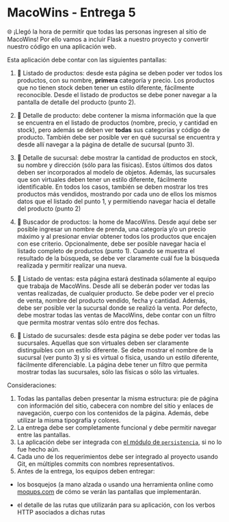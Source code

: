 # MacoWins - Entrega 5

🌐 ¡Llegó la hora de permitir que todas las personas ingresen al sitio de MacoWins! Por ello vamos a incluir Flask a nuestro proyecto y convertir nuestro código en una aplicación web.

Esta aplicación debe contar con las siguientes pantallas:

  1. 👕 Listado de productos: desde esta página se deben poder ver todos los productos, con su nombre, **primera** categoría y precio. Los productos que no tienen stock deben tener un estilo diferente, fácilmente reconocible. Desde el listado de productos se debe poner navegar a la pantalla de detalle del producto (punto 2).

  2. 👕 Detalle de producto: debe contener la misma información que la que se encuentra en el listado de productos (nombre, precio, y cantidad en stock), pero además se deben ver **todas** sus categorías y código de producto. También debe ser posible ver en qué sucursal se encuentra y desde allí navegar a la página de detalle de sucursal (punto 3).

  3. 🏬 Detalle de sucursal: debe mostrar la cantidad de productos en stock, su nombre y dirección (sólo para las físicas). Estos últimos dos datos deben ser incorporados al modelo de objetos. Además, las sucursales que son virtuales deben tener un estilo diferente, fácilmente identificable. En todos los casos, también se deben mostrar los tres productos más vendidos, mostrando por cada uno de ellos los mismos datos que el listado del punto 1, y permitiendo navegar hacia el detalle del producto (punto 2)

  4. 👕 Buscador de productos: la home de MacoWins. Desde aquí debe ser posible ingresar un nombre de prenda, una categoría y/o un precio máximo y al presionar enviar obtener todos los productos que encajen con ese criterio. Opcionalmente, debe ser posible navegar hacia el listado completo de productos (punto 1). Cuando se muestra el resultado de la búsqueda, se debe ver claramente cuál fue la búsqueda realizada y permitir realizar una nueva.

  5. 🛒 Listado de ventas: esta página estará destinada sólamente al equipo que trabaja de MacoWins. Desde allí se deberán poder ver todas las ventas realizadas, de cualquier producto. Se debe poder ver el precio de venta, nombre del producto vendido, fecha y cantidad. Además, debe ser posible ver la sucursal donde se realizó la venta. Por defecto, debe mostrar todas las ventas de MacoWins, debe contar con un filtro que permita mostrar ventas sólo entre dos fechas.

  6. 🏬 Listado de sucursales: desde esta página se debe poder ver todas las sucursales. Aquellas que son virtuales deben ser claramente distinguibles con un estilo diferente. Se debe mostrar el nombre de la sucursal (ver punto 3) y si es virtual o física, usando un estilo diferente, fácilmente diferenciable. La página debe tener un filtro que permita mostrar todas las sucursales, sólo las físicas o sólo las virtuales.

Consideraciones:

 1. Todas las pantallas deben presentar la misma estructura: pie de página con información del sitio, cabecera con nombre del sitio y enlaces de navegación, cuerpo con los contenidos de la página. Además, debe utilizar la misma tipografía y colores.
 2. La entrega debe ser completamente funcional y debe permitir navegar entre las pantallas.
 3. La aplicación debe ser integrada con [el módulo de `persistencia`](https://gist.github.com/flbulgarelli/3b34f870783cba3d88c996da6acf773c), si no lo fue hecho aún.
 4. Cada uno de los requerimientos debe ser integrado al proyecto usando Git, en múltiples commits con nombres representativos.
 5. Antes de la entrega, los equipos deben entregar:
  - los bosquejos (a mano alzada o usando una herramienta online como [moqups.com](https://moqups.com/) de cómo se verán las pantallas que implementarán.
 
  - el detalle de las rutas que utilizarán para su aplicación, con los verbos HTTP asociados a dichas rutas